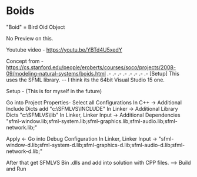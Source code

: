 # Boids
 
 "Boid" = Bird Oid Object
 
 No Preview on this.
 
 Youtube video - https://youtu.be/YBTd4U5xedY
 
Concept from -
https://cs.stanford.edu/people/eroberts/courses/soco/projects/2008-09/modeling-natural-systems/boids.html
.-
.-
.-
.-
.-
.-
.-
.-
[Setup]
This uses the SFML library. -- I think its the 64bit Visual Studio 15 one.

Setup - (This is for myself in the future)

Go into Project Properties- Select all Configurations In C++ -> Additional Include Dicts add "c:\SFMLVS\INCLUDE" In Linker -> Additional Library Dicts "c:\SFMLVS\lib" In Linker, Linker Input -> Additional Dependencies "sfml-window.lib;sfml-system.lib;sfml-graphics.lib;sfml-audio.lib;sfml-network.lib;"

Apply <- Go into Debug Configuration In Linker, Linker Input -> "sfml-window-d.lib;sfml-system-d.lib;sfml-graphics-d.lib;sfml-audio-d.lib;sfml-network-d.lib;"

After that get SFMLVS Bin .dlls and add into solution with CPP files. --> Build and Run
